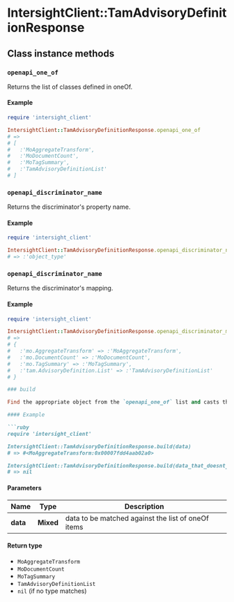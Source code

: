# IntersightClient::TamAdvisoryDefinitionResponse

## Class instance methods

### `openapi_one_of`

Returns the list of classes defined in oneOf.

#### Example

```ruby
require 'intersight_client'

IntersightClient::TamAdvisoryDefinitionResponse.openapi_one_of
# =>
# [
#   :'MoAggregateTransform',
#   :'MoDocumentCount',
#   :'MoTagSummary',
#   :'TamAdvisoryDefinitionList'
# ]
```

### `openapi_discriminator_name`

Returns the discriminator's property name.

#### Example

```ruby
require 'intersight_client'

IntersightClient::TamAdvisoryDefinitionResponse.openapi_discriminator_name
# => :'object_type'
```

### `openapi_discriminator_name`

Returns the discriminator's mapping.

#### Example

```ruby
require 'intersight_client'

IntersightClient::TamAdvisoryDefinitionResponse.openapi_discriminator_mapping
# =>
# {
#   :'mo.AggregateTransform' => :'MoAggregateTransform',
#   :'mo.DocumentCount' => :'MoDocumentCount',
#   :'mo.TagSummary' => :'MoTagSummary',
#   :'tam.AdvisoryDefinition.List' => :'TamAdvisoryDefinitionList'
# }

### build

Find the appropriate object from the `openapi_one_of` list and casts the data into it.

#### Example

```ruby
require 'intersight_client'

IntersightClient::TamAdvisoryDefinitionResponse.build(data)
# => #<MoAggregateTransform:0x00007fdd4aab02a0>

IntersightClient::TamAdvisoryDefinitionResponse.build(data_that_doesnt_match)
# => nil
```

#### Parameters

| Name | Type | Description |
| ---- | ---- | ----------- |
| **data** | **Mixed** | data to be matched against the list of oneOf items |

#### Return type

- `MoAggregateTransform`
- `MoDocumentCount`
- `MoTagSummary`
- `TamAdvisoryDefinitionList`
- `nil` (if no type matches)


